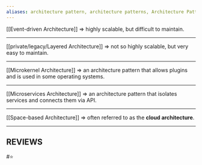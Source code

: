 ```yaml
---
aliases: architecture pattern, architecture patterns, Architecture Pattern
---
```


[[Event-driven Architecture]] => highly scalable, but difficult to maintain.

---
[[private/legacy/Layered Architecture]] => not so highly scalable, but very easy to maintain.

---
[[Microkernel Architecture]] => an architecture pattern that allows plugins and is used in some operating systems.

---
[[Microservices Architecture]] => an architecture pattern that isolates services and connects them via API.

---
[[Space-based Architecture]] => often referred to as the **cloud architecture**.

---
## REVIEWS
#⭐